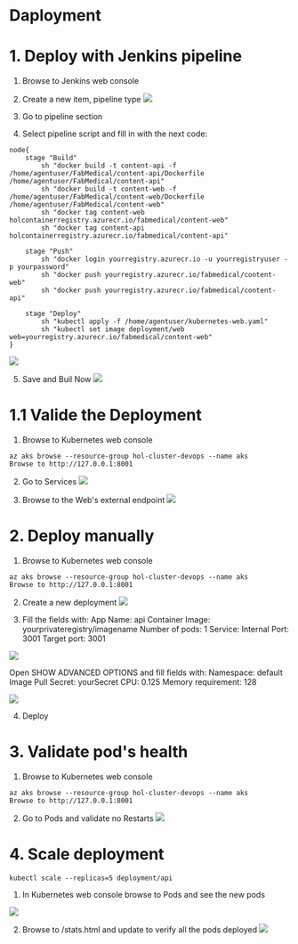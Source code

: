 # Daployment

# 1. Deploy with Jenkins pipeline

1. Browse to Jenkins web console
2. Create a new item, pipeline type
![](./img/3.0.i004.PNG)

3. Go to pipeline section 
4. Select pipeline script and fill in with the next code:
```
node{
    stage "Build"
        sh "docker build -t content-api -f /home/agentuser/FabMedical/content-api/Dockerfile /home/agentuser/FabMedical/content-api"
        sh "docker build -t content-web -f /home/agentuser/FabMedical/content-web/Dockerfile /home/agentuser/FabMedical/content-web"
        sh "docker tag content-web holcontainerregistry.azurecr.io/fabmedical/content-web"
        sh "docker tag content-api holcontainerregistry.azurecr.io/fabmedical/content-api"
    
    stage "Push"
        sh "docker login yourregistry.azurecr.io -u yourregistryuser -p yourpassword"
        sh "docker push yourregistry.azurecr.io/fabmedical/content-web"
        sh "docker push yourregistry.azurecr.io/fabmedical/content-api"
    
    stage "Deploy"
        sh "kubectl apply -f /home/agentuser/kubernetes-web.yaml"
        sh "kubectl set image deployment/web web=yourregistry.azurecr.io/fabmedical/content-web"
}

```

![](./img/3.0.i005.PNG)

5. Save and Buil Now
![](./img/3.0.i0010.PNG)

# 1.1 Valide the Deployment 
1. Browse to Kubernetes web console
```
az aks browse --resource-group hol-cluster-devops --name aks
Browse to http://127.0.0.1:8001
```
2. Go to Services
![](./img/3.0.i006.PNG)

3. Browse to the Web's external endpoint
![](./img/3.0.i007.PNG)

# 2. Deploy manually 
1. Browse to Kubernetes web console
```
az aks browse --resource-group hol-cluster-devops --name aks
Browse to http://127.0.0.1:8001
```
2. Create a new deployment
![](./img/3.0.i001.PNG)

3. Fill the fields with:
App Name: api
Container Image: yourprivateregistry/imagename
Number of pods:  1
Service: Internal
Port: 3001
Target port: 3001

![](./img/3.0.i002.PNG)

Open SHOW ADVANCED OPTIONS and fill fields with:
Namespace: default
Image Pull Secret: yourSecret
CPU: 0.125
Memory requirement: 128

![](./img/3.0.i003.PNG)

4. Deploy

# 3. Validate pod's health
1. Browse to Kubernetes web console
```
az aks browse --resource-group hol-cluster-devops --name aks
Browse to http://127.0.0.1:8001
```
2. Go to Pods and validate no Restarts
![](./img/3.0.i008.PNG)

# 4. Scale deployment
```
kubectl scale --replicas=5 deployment/api
```

1. In Kubernetes web console browse to Pods and see the new pods

![](./img/3.0.i009.PNG)

2. Browse to /stats.html and update to verify all the pods deployed
![](./img/3.0.i0011.PNG)